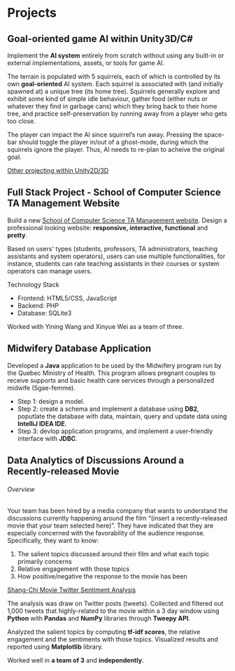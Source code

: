 # Projects

## Goal-oriented game AI within Unity3D/C#

Implement the **AI system** entirely from scratch without using any built-in or external implementations, assets, or tools for game AI. 

The terrain is populated with 5 squirrels, each of which is controlled by its own **goal-oriented** AI system. Each squirrel is associated with (and initially spawned at) a unique tree (its home tree). Squirrels generally explore and exhibit some kind of simple idle behaviour, gather food (either nuts or whatever they find in garbage cans) which they bring back to their home tree, and practice self-preservation by running away from a player who gets too close. 

The player can impact the AI since squirrel’s run away. Pressing the space-bar should toggle the player in/out of a ghost-mode, during which the squirrels ignore the player. Thus, AI needs to re-plan to acheive the original goal. 

[Other projecting within Unity2D/3D](https://github.com/nzhou15/COMP-521-Modern-Computer-Games)



## Full Stack Project - School of Computer Science TA Management Website

Build a new [School of Computer Science TA  Management website](https://www.cs.mcgill.ca/~jzhou70/project/login_page.php). 
Design a professional looking website: **responsive, interactive, functional** and **pretty**.  

Based on users' types (students, professors, TA administrators, teaching assistants and system operators), users can use multiple functionalities, for instance, students can rate teaching assistants in their courses or system operators can manage users. 

Technology Stack

- Frontend: HTML5/CSS, JavaScript
- Backend: PHP
- Database: SQLite3

Worked with Yining Wang and Xinyue Wei as a team of three. 



## Midwifery Database Application

Developed a **Java** application to be used by the Midwifery program run by the Quebec Ministry of Health. This program allows pregnant couples to receive supports and basic health care services through a personalized midwife (Sgae-femme). 

- Step 1: design a model.
- Step 2: create a schema and implement a database using **DB2**, poputlate the database with data, maintain, query and update data using **IntelliJ IDEA IDE**. 
- Step 3: devlop application programs, and implement a user-friendly interface with **JDBC**. 


## Data Analytics of Discussions Around a Recently-released Movie

###### Overview

Your team has been hired by a media company that wants to understand the discussions currently happening around the film “(insert a recently-released movie that your team selected here)”. They have indicated that they are especially concerned with the favorability of the audience response. Specifically, they want to know:

1. The salient topics discussed around their film and what each topic primarily concerns
2. Relative engagement with those topics
3. How positive/negative the response to the movie has been



[Shang-Chi Movie Twitter Sentiment Analysis](https://github.com/zhenglinxiao/comp598_finalproject)

The analysis was draw on Twitter posts (tweets). Collected and filtered out 1,000 tweets that highly-related to the movie within a 3 day window using **Python** with **Pandas** and **NumPy** libraries through **Tweepy API**.

Analyzed the salient topics by computing **tf-idf scores**, the relative engagement and the sentiments with those topics. Visualized results and reported using **Matplotlib** library. 

Worked well in **a team of 3** and **independently**. 
